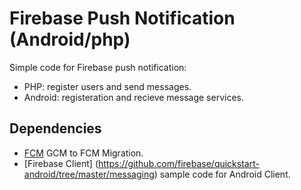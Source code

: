 Firebase Push Notification (Android/php)
========================================
Simple code for Firebase push notification:
 * PHP: register users and send messages.
 * Android: registeration and recieve message services.

Dependencies
------------
 * [FCM](https://developers.google.com/cloud-messaging/android/android-migrate-fcm) GCM to FCM Migration.
 * [Firebase Client] (https://github.com/firebase/quickstart-android/tree/master/messaging) sample code for Android Client.
